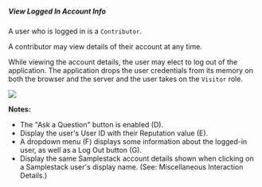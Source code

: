 ##### View Logged In Account Info

A user who is logged in is a `Contributor`.

A contributor may view details of their account at any time.

While viewing the account details, the user may elect to log out of the application. The application drops the user credentials from its memory on both the browser and the server and the user takes on the `Visitor` role.

<div>
<img style="display: block" src="http://rawgit.com/stu-salsbury/marklogic-samplestack/SPEC/specs/wireframes/annotated/ss-wf-view-logged-in-account.svg"></img>
</div>

**Notes:**

- The "Ask a Question" button is enabled (D).
- Display the user's User ID with their Reputation value (E).
- A dropdown menu (F) displays some information about the
logged-in user, as well as a Log Out button (G).
- Display the same Samplestack account details shown
when clicking on a Samplestack user's display name.
(See: Miscellaneous Interaction Details.)
